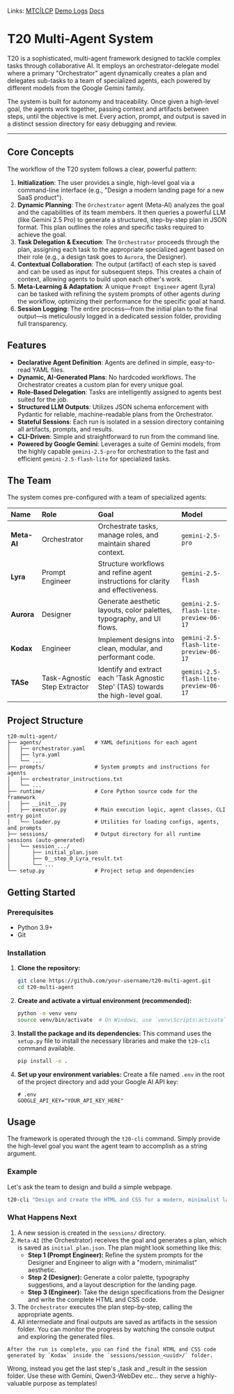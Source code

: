 Links: [MTC|LCP](https://ai.violass.club/mtc-lcp/)
[Demo Logs](./logs)
[Docs](https://ai.violass.club/t20)


# T20 Multi-Agent System

T20 is a sophisticated, multi-agent framework designed to tackle complex tasks through collaborative AI. It employs an orchestrator-delegate model where a primary "Orchestrator" agent dynamically creates a plan and delegates sub-tasks to a team of specialized agents, each powered by different models from the Google Gemini family.

The system is built for autonomy and traceability. Once given a high-level goal, the agents work together, passing context and artifacts between steps, until the objective is met. Every action, prompt, and output is saved in a distinct session directory for easy debugging and review.

---

## Core Concepts

The workflow of the T20 system follows a clear, powerful pattern:

1.  **Initialization**: The user provides a single, high-level goal via a command-line interface (e.g., "Design a modern landing page for a new SaaS product").
2.  **Dynamic Planning**: The `Orchestrator` agent (Meta-AI) analyzes the goal and the capabilities of its team members. It then queries a powerful LLM (like Gemini 2.5 Pro) to generate a structured, step-by-step plan in JSON format. This plan outlines the roles and specific tasks required to achieve the goal.
3.  **Task Delegation & Execution**: The `Orchestrator` proceeds through the plan, assigning each task to the appropriate specialized agent based on their role (e.g., a design task goes to `Aurora`, the Designer).
4.  **Contextual Collaboration**: The output (artifact) of each step is saved and can be used as input for subsequent steps. This creates a chain of context, allowing agents to build upon each other's work.
5.  **Meta-Learning & Adaptation**: A unique `Prompt Engineer` agent (Lyra) can be tasked with refining the system prompts of other agents *during* the workflow, optimizing their performance for the specific goal at hand.
6.  **Session Logging**: The entire process—from the initial plan to the final output—is meticulously logged in a dedicated session folder, providing full transparency.

## Features

-   **Declarative Agent Definition**: Agents are defined in simple, easy-to-read YAML files.
-   **Dynamic, AI-Generated Plans**: No hardcoded workflows. The Orchestrator creates a custom plan for every unique goal.
-   **Role-Based Delegation**: Tasks are intelligently assigned to agents best suited for the job.
-   **Structured LLM Outputs**: Utilizes JSON schema enforcement with Pydantic for reliable, machine-readable plans from the Orchestrator.
-   **Stateful Sessions**: Each run is isolated in a session directory containing all artifacts, prompts, and results.
-   **CLI-Driven**: Simple and straightforward to run from the command line.
-   **Powered by Google Gemini**: Leverages a suite of Gemini models, from the highly capable `gemini-2.5-pro` for orchestration to the fast and efficient `gemini-2.5-flash-lite` for specialized tasks.

## The Team

The system comes pre-configured with a team of specialized agents:

| Name     | Role                        | Goal                                                                                         | Model                               |
| :------- | :-------------------------- | :------------------------------------------------------------------------------------------- | :---------------------------------- |
| **Meta-AI**  | Orchestrator                | Orchestrate tasks, manage roles, and maintain shared context.                                | `gemini-2.5-pro`                    |
| **Lyra**     | Prompt Engineer             | Structure workflows and refine agent instructions for clarity and effectiveness.             | `gemini-2.5-flash`                  |
| **Aurora**   | Designer                    | Generate aesthetic layouts, color palettes, typography, and UI flows.                        | `gemini-2.5-flash-lite-preview-06-17` |
| **Kodax**    | Engineer                    | Implement designs into clean, modular, and performant code.                                  | `gemini-2.5-flash-lite-preview-06-17` |
| **TASe**     | Task-Agnostic Step Extractor | Identify and extract each 'Task Agnostic Step' (TAS) towards the high-level goal.            | `gemini-2.5-flash-lite-preview-06-17` |

## Project Structure

```
t20-multi-agent/
├── agents/                 # YAML definitions for each agent
│   ├── orchestrator.yaml
│   ├── lyra.yaml
│   └── ...
├── prompts/                # System prompts and instructions for agents
│   ├── orchestrator_instructions.txt
│   └── ...
├── runtime/                # Core Python source code for the framework
│   ├── __init__.py
│   ├── executor.py         # Main execution logic, agent classes, CLI entry point
│   └── loader.py           # Utilities for loading configs, agents, and prompts
├── sessions/               # Output directory for all runtime sessions (auto-generated)
│   └── session_.../
│       ├── initial_plan.json
│       ├── 0__step_0_Lyra_result.txt
│       └── ...
└── setup.py                # Project setup and dependencies
```

## Getting Started

### Prerequisites

-   Python 3.9+
-   Git

### Installation

1.  **Clone the repository:**
    ```bash
    git clone https://github.com/your-username/t20-multi-agent.git
    cd t20-multi-agent
    ```

2.  **Create and activate a virtual environment (recommended):**
    ```bash
    python -m venv venv
    source venv/bin/activate  # On Windows, use `venv\Scripts\activate`
    ```

3.  **Install the package and its dependencies:**
    This command uses the `setup.py` file to install the necessary libraries and make the `t20-cli` command available.
    ```bash
    pip install -e .
    ```

4.  **Set up your environment variables:**
    Create a file named `.env` in the root of the project directory and add your Google AI API key:
    ```
    # .env
    GOOGLE_API_KEY="YOUR_API_KEY_HERE"
    ```

## Usage

The framework is operated through the `t20-cli` command. Simply provide the high-level goal you want the agent team to accomplish as a string argument.

### Example

Let's ask the team to design and build a simple webpage.

```bash
t20-cli "Design and create the HTML and CSS for a modern, minimalist landing page for a new SaaS product called 'Innovate'."
```

### What Happens Next

1.  A new session is created in the `sessions/` directory.
2.  `Meta-AI` (the Orchestrator) receives the goal and generates a plan, which is saved as `initial_plan.json`. The plan might look something like this:
    -   **Step 1 (Prompt Engineer):** Refine the system prompts for the Designer and Engineer to align with a "modern, minimalist" aesthetic.
    -   **Step 2 (Designer):** Generate a color palette, typography suggestions, and a layout description for the landing page.
    -   **Step 3 (Engineer):** Take the design specifications from the Designer and write the complete HTML and CSS code.
3.  The `Orchestrator` executes the plan step-by-step, calling the appropriate agents.
4.  All intermediate and final outputs are saved as artifacts in the session folder. You can monitor the progress by watching the console output and exploring the generated files.

```
After the run is complete, you can find the final HTML and CSS code generated by `Kodax` inside the `sessions/session_<uuid>/` folder.
```

Wrong, instead you get the last step's _task and _result in the session folder. Use these with Gemini, Qwen3-WebDev etc... they serve a highly-valuable purpose as templates!

